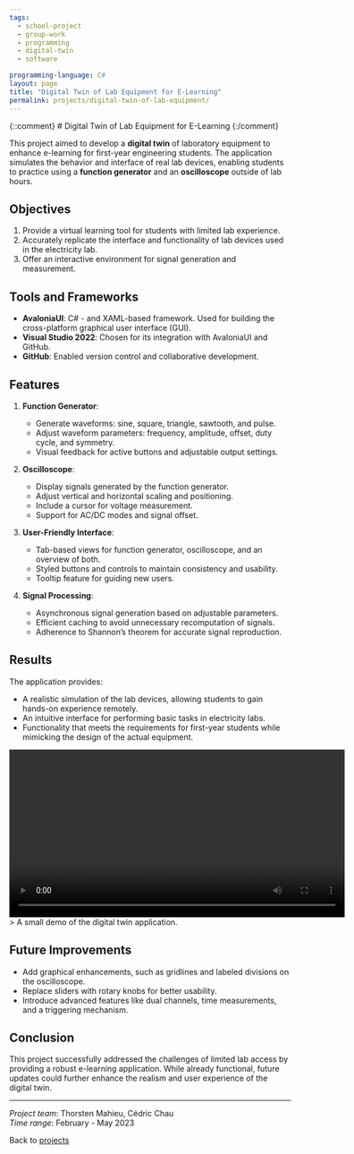 ```yaml
---
tags:
  - school-project
  - group-work
  - programming
  - digital-twin
  - software

programming-language: C#
layout: page
title: "Digital Twin of Lab Equipment for E-Learning"
permalink: projects/digital-twin-of-lab-equipment/
---
```

{::comment} # Digital Twin of Lab Equipment for E-Learning {:/comment}

This project aimed to develop a **digital twin** of laboratory equipment to enhance e-learning for first-year engineering students. The application simulates the behavior and interface of real lab devices, enabling students to practice using a **function generator** and an **oscilloscope** outside of lab hours.

## Objectives

1. Provide a virtual learning tool for students with limited lab experience.
2. Accurately replicate the interface and functionality of lab devices used in the electricity lab.
3. Offer an interactive environment for signal generation and measurement.

## Tools and Frameworks

- **AvaloniaUI**: C# - and XAML-based framework. Used for building the cross-platform graphical user interface (GUI).
- **Visual Studio 2022**: Chosen for its integration with AvaloniaUI and GitHub.
- **GitHub**: Enabled version control and collaborative development.

## Features

1. **Function Generator**:
   - Generate waveforms: sine, square, triangle, sawtooth, and pulse.
   - Adjust waveform parameters: frequency, amplitude, offset, duty cycle, and symmetry.
   - Visual feedback for active buttons and adjustable output settings.

2. **Oscilloscope**:
   - Display signals generated by the function generator.
   - Adjust vertical and horizontal scaling and positioning.
   - Include a cursor for voltage measurement.
   - Support for AC/DC modes and signal offset.

3. **User-Friendly Interface**:
   - Tab-based views for function generator, oscilloscope, and an overview of both.
   - Styled buttons and controls to maintain consistency and usability.
   - Tooltip feature for guiding new users.

4. **Signal Processing**:
   - Asynchronous signal generation based on adjustable parameters.
   - Efficient caching to avoid unnecessary recomputation of signals.
   - Adherence to Shannon’s theorem for accurate signal reproduction.

## Results

The application provides:
- A realistic simulation of the lab devices, allowing students to gain hands-on experience remotely.
- An intuitive interface for performing basic tasks in electricity labs.
- Functionality that meets the requirements for first-year students while mimicking the design of the actual equipment.

<video width="600" controls>
 <source src="https://github.com/thorstenmahieu/thorstenmahieu.github.io/raw/main/assets/demo_dtlabequipment.mp4" type="video/mp4">
</video>
   > A small demo of the digital twin application.


## Future Improvements

- Add graphical enhancements, such as gridlines and labeled divisions on the oscilloscope.
- Replace sliders with rotary knobs for better usability.
- Introduce advanced features like dual channels, time measurements, and a triggering mechanism.

## Conclusion

This project successfully addressed the challenges of limited lab access by providing a robust e-learning application. While already functional, future updates could further enhance the realism and user experience of the digital twin.

---

*Project team*: Thorsten Mahieu, Cédric Chau  
*Time range*: February - May 2023

Back to [projects](projects.md)
